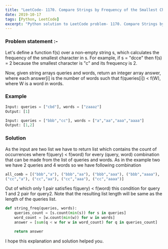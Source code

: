 ```yaml
---
title: "LeetCode- 1170. Compare Strings by Frequency of the Smallest Character"
date: 2019-10-17
tags: [Python, LeetCode]
excerpt: "Python solution to LeetCode problem- 1170. Compare Strings by Frequency of the Smallest Character"
---
```


### Problem statement :-
Let's define a function f(s) over a non-empty string s, which calculates the frequency of the smallest character in s. For example, if s = "dcce" then f(s) = 2 because the smallest character is "c" and its frequency is 2.

Now, given string arrays queries and words, return an integer array answer, where each answer[i] is the number of words such that f(queries[i]) < f(W), where W is a word in words.


### Example
```python
Input: queries = ["cbd"], words = ["zaaaz"]
Output: [1]

Input: queries = ["bbb","cc"], words = ["a","aa","aaa","aaaa"]
Output: [1,2]
```

### Solution
As the input are two list we have to return list which contains the count of occurrences where f(query) < f(word) for every (query, word) combination that can be made from the list of queries and words. As in the example two we have 2 queries and 4 words so we have following combination

```python
all_comb = [("bbb","a"), ("bbb","aa"), ("bbb","aaa"), ("bbb","aaaa"),
("cc","a"), ("cc","aa"), ("cc","aaa"), ("cc","aaaa")]
```

Out of which only 1 pair satisfies f(query) < f(word) this condition for query 1 and 2 pair for query2. Note that the resulting list length will be same as the length of the queries list.

```python
def string_freq(queries, words):
    queries_count = [s.count(min(s)) for s in queries]
    word_count = [w.count(min(w)) for w in words]
    answer = [sum(q < w for w in word_count) for q in queries_count]

    return answer
```

I hope this explanation and solution helped you.
